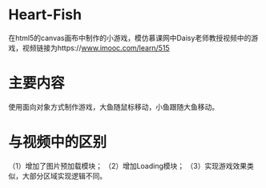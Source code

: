 # Heart-Fish
在html5的canvas画布中制作的小游戏，模仿慕课网中Daisy老师教授视频中的游戏，视频链接为https://www.imooc.com/learn/515

# 主要内容
使用面向对象方式制作游戏，大鱼随鼠标移动，小鱼跟随大鱼移动。

# 与视频中的区别
（1）增加了图片预加载模块；
（2）增加Loading模块；
（3）实现游戏效果类似，大部分区域实现逻辑不同。
